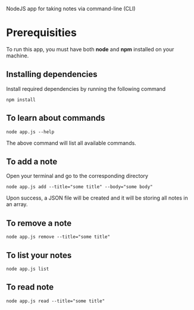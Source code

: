 NodeJS app for taking notes via command-line (CLI)

# Prerequisities

To run this app, you must have both **node** and **npm** installed on your machine.

## Installing dependencies

Install required dependencies by running the following command

```
npm install
```

## To learn about commands

```
node app.js --help
```

The above command will list all available commands.

## To add a note

Open your terminal and go to the corresponding directory

```
node app.js add --title="some title" --body="some body"
```

Upon success, a JSON file will be created and it will be storing all notes in an array.

## To remove a note

```
node app.js remove --title="some title"
```

## To list your notes

```
node app.js list
```

## To read note

```
node app.js read --title="some title"
```

